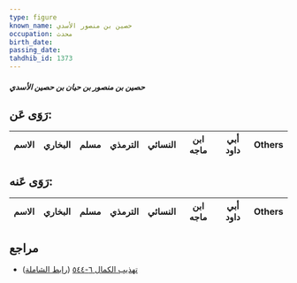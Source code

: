 ```yaml
---
type: figure
known_name: حصين بن منصور الأسدي
occupation: محدث
birth_date:
passing_date:
tahdhib_id: 1373
---
```

##### حصين بن منصور بن حيان بن حصين الأسدي

## رَوَى عَن:
| الاسم | البخاري | مسلم | الترمذي | النسائي | ابن ماجه | أبي داود | Others |
| ----- | ------- | ---- | ------- | ------- | -------- | -------- | ------ |
## رَوَى عَنه:
| الاسم | البخاري | مسلم | الترمذي | النسائي | ابن ماجه | أبي داود | Others |
| ----- | ------- | ---- | ------- | ------- | -------- | -------- | ------ |
## مراجع
- [تهذيب الكمال ٦-٥٤٤](obsidian://open?vault=Tahdhib-al-Kamal&file=Figures/١٣٧٣-حصين%20بن%20منصور%20بن%20حيان%20بن%20حصين%20الأسدي) ([رابط الشاملة](https://shamela.ws/book/3722/3208))